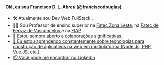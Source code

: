 <h4><b> Olá, eu sou Francisco D. L. Abreu (@franciscodouglas) </b> </h4>

- 🛠️ Atualmente sou Dev Web FullStack .
-  👨‍🏫 Sou Professor de ensino superior na <a href="http://www.fateczl.edu.br/">Fatec Zona Leste</a>, na <a href="http://fatecferraz.edu.br/">Fatec de Ferraz de Vasconcelos </a> e na <a href="https://www.fiap.com.br/"> FIAP 
- 👯 Estou sempre aberto a colaborações significativas.
- 🌱 Eu estou aprendendo constantemente sobre tecnologias para construção de aplicativos na web em multiplaforma (Node.Js, PHP, Vue.JS, etc.) 
- 📫 Você pode me encontrar no <a href="https://www.linkedin.com/in/franciscodougllas/">LinkedIn</a> 


<!---
franciscodouglas/franciscodouglas is a ✨ special ✨ repository because its `README.md` (this file) appears on your GitHub profile.
You can click the Preview link to take a look at your changes.
--->
